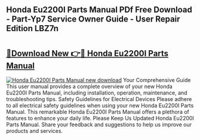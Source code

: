 ## Honda Eu2200I Parts Manual PDf Free Download - Part-Yp7 Service Owner Guide - User Repair Edition LBZ7n

# <h2><a href="http://bc36981.oget.top/?id=Honda+Eu2200I+Parts+Manual">🔗Download New 👉🔴 Honda Eu2200I Parts Manual</a></h2>

[![Honda Eu2200I Parts Manual new download](https://i.imgur.com/5g1atiW.png)](http://bc36981.oget.top/?id=Honda+Eu2200I+Parts+Manual)
Your Comprehensive Guide This user manual provides a complete overview of your new Honda Eu2200I Parts Manual, including installation, operation, maintenance, and troubleshooting tips. Safety Guidelines for Electrical Devices Please adhere to all electrical safety guidelines when using your new Honda Eu2200I Parts Manual. This remarkable Honda Eu2200I Parts Manual offers a plethora of features to enhance your daily life. Please Keep Us Updated Honda Eu2200I Parts Manual. Share your feedback and suggestions to help us improve our products and services.
